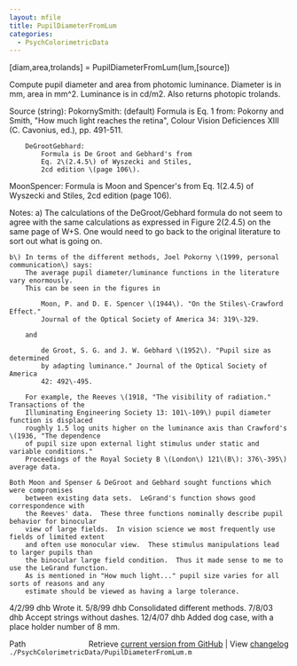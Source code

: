 ```yaml
---
layout: mfile
title: PupilDiameterFromLum
categories:
  - PsychColorimetricData
---
```


 \[diam,area,trolands\] = PupilDiameterFromLum\(lum,\[source\]\)

 Compute pupil diameter and area from photomic luminance.
 Diameter is in mm, area in mm^2.
 Luminance is in cd/m2.
 Also returns photopic trolands.

 Source \(string\):
   PokornySmith: \(default\)
            Formula is Eq. 1 from: Pokorny and Smith, "How much light
            reaches the retina", Colour Vision Deficiences XIII \(C.
            Cavonius, ed.\), pp. 491\-511.

        DeGrootGebhard:
            Formula is De Groot and Gebhard's from
            Eq. 2\(2.4.5\) of Wyszecki and Stiles,
            2cd edition \(page 106\).

   MoonSpencer:
        Formula is Moon and Spencer's from
        Eq. 1\(2.4.5\) of Wyszecki and Stiles,
        2cd edition \(page 106\).

 Notes:
    a\) The calculations of the DeGroot/Gebhard formula do not seem to agree with the
        same calculations as expressed in Figure 2\(2.4.5\) on the same page of W\+S.  One would
        need to go back to the original literature to sort out what is going on.

    b\) In terms of the different methods, Joel Pokorny \(1999, personal communication\) says:
        The average pupil diameter/luminance functions in the literature vary enormously.
        This can be seen in the figures in

            Moon, P. and D. E. Spencer \(1944\). "On the Stiles\-Crawford Effect."
            Journal of the Optical Society of America 34: 319\-329.

        and

            de Groot, S. G. and J. W. Gebhard \(1952\). "Pupil size as determined
            by adapting luminance." Journal of the Optical Society of America
            42: 492\-495.

        For example, the Reeves \(1918, "The visibility of radiation." Transactions of the
        Illuminating Engineering Society 13: 101\-109\) pupil diameter function is displaced
        roughly 1.5 log units higher on the luminance axis than Crawford's \(1936, "The dependence
        of pupil size upon external light stimulus under static and variable conditions."
        Proceedings of the Royal Society B \(London\) 121\(B\): 376\-395\) average data.

    Both Moon and Spenser & DeGroot and Gebhard sought functions which were compromises
        between existing data sets.  LeGrand's function shows good correspondence with
        the Reeves' data.  These three functions nominally describe pupil behavior for binocular
        view of large fields.  In vision science we most frequently use fields of limited extent
        and often use monocular view.  These stimulus manipulations lead to larger pupils than
        the binocular large field condition.  Thus it made sense to me to use the LeGrand function.
        As is mentioned in "How much light..." pupil size varies for all sorts of reasons and any
        estimate should be viewed as having a large tolerance.

 4/2/99  dhb  Wrote it.
 5/8/99  dhb  Consolidated different methods.
 7/8/03  dhb  Accept strings without dashes.
 12/4/07 dhb  Added dog case, with a place holder number of 8 mm.


<div class="code_header" style="text-align:right;">
  <span style="float:left;">Path&nbsp;&nbsp;</span> <span class="counter">Retrieve <a href=
  "https://raw.github.com/Psychtoolbox-3/Psychtoolbox-3/beta/./PsychColorimetricData/PupilDiameterFromLum.m">current version from GitHub</a> | View <a href=
  "https://github.com/Psychtoolbox-3/Psychtoolbox-3/commits/beta/./PsychColorimetricData/PupilDiameterFromLum.m">changelog</a></span>
</div>
<div class="code">
  <code>./PsychColorimetricData/PupilDiameterFromLum.m</code>
</div>
